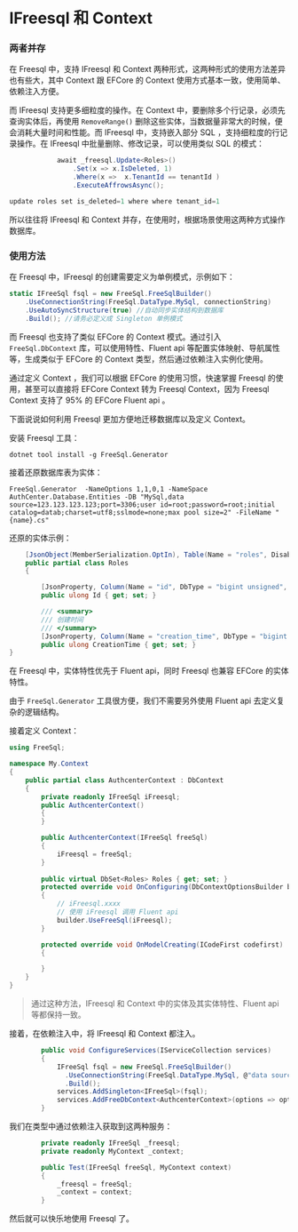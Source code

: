 # IFreesql 和 Context

### 两者并存

在 Freesql 中，支持 IFreesql 和 Context 两种形式，这两种形式的使用方法差异也有些大，其中 Context 跟 EFCore 的 Context 使用方式基本一致，使用简单、依赖注入方便。

而 IFreesql 支持更多细粒度的操作。在 Context 中，要删除多个行记录，必须先查询实体后，再使用 `RemoveRange()` 删除这些实体，当数据量非常大的时候，便会消耗大量时间和性能。而 IFreesql 中，支持嵌入部分 SQL ，支持细粒度的行记录操作。在 IFreesql 中批量删除、修改记录，可以使用类似 SQL 的模式：

```csharp
            await _freesql.Update<Roles>()
                .Set(x => x.IsDeleted, 1)
                .Where(x =>  x.TenantId == tenantId )
                .ExecuteAffrowsAsync();

update roles set is_deleted=1 where where tenant_id=1
```



所以往往将 IFreesql 和 Context 并存，在使用时，根据场景使用这两种方式操作数据库。



### 使用方法

在 Freesql 中，IFreesql 的创建需要定义为单例模式，示例如下：

```csharp
static IFreeSql fsql = new FreeSql.FreeSqlBuilder()
    .UseConnectionString(FreeSql.DataType.MySql, connectionString)
    .UseAutoSyncStructure(true) //自动同步实体结构到数据库
    .Build(); //请务必定义成 Singleton 单例模式
```



而 Freesql 也支持了类似 EFCore 的 Context 模式。通过引入 `FreeSql.DbContext` 库，可以使用特性、Fluent api 等配置实体映射、导航属性等，生成类似于 EFCore 的 Context 类型，然后通过依赖注入实例化使用。

通过定义 Context ，我们可以根据 EFCore 的使用习惯，快速掌握 Freesql 的使用，甚至可以直接将 EFCore Context 转为 Freesql Context，因为 Freesql Context 支持了 95% 的 EFCore Fluent api 。



下面说说如何利用 Freesql 更加方便地迁移数据库以及定义 Context。



安装 Freesql 工具：

```shell
dotnet tool install -g FreeSql.Generator
```



接着还原数据库表为实体：

```shell
FreeSql.Generator  -NameOptions 1,1,0,1 -NameSpace AuthCenter.Database.Entities -DB "MySql,data source=123.123.123.123;port=3306;user id=root;password=root;initial catalog=datab;charset=utf8;sslmode=none;max pool size=2" -FileName "{name}.cs"
```



还原的实体示例：

```csharp
	[JsonObject(MemberSerialization.OptIn), Table(Name = "roles", DisableSyncStructure = true)]
	public partial class Roles
	{

		[JsonProperty, Column(Name = "id", DbType = "bigint unsigned", IsPrimary = true)]
		public ulong Id { get; set; }

		/// <summary>
		/// 创建时间
		/// </summary>
		[JsonProperty, Column(Name = "creation_time", DbType = "bigint unsigned")]
		public ulong CreationTime { get; set; }
}
```



在 Freesql 中，实体特性优先于 Fluent api，同时 Freesql 也兼容 EFCore 的实体特性。

由于 `FreeSql.Generator` 工具很方便，我们不需要另外使用 Fluent api 去定义复杂的逻辑结构。



接着定义 Context：

```csharp
using FreeSql;

namespace My.Context
{
    public partial class AuthcenterContext : DbContext
    {
        private readonly IFreeSql iFreesql;
        public AuthcenterContext()
        {
        }

        public AuthcenterContext(IFreeSql freeSql)
        {
            iFreesql = freeSql;
        }
        
        public virtual DbSet<Roles> Roles { get; set; }
        protected override void OnConfiguring(DbContextOptionsBuilder builder)
        {
            // iFreesql.xxxx 
            // 使用 iFreesql 调用 Fluent api
            builder.UseFreeSql(iFreesql);
        }

        protected override void OnModelCreating(ICodeFirst codefirst)
        {

        }
    }
}
```

> 通过这种方法，IFreesql 和 Context 中的实体及其实体特性、Fluent api 等都保持一致。



接着，在依赖注入中，将 IFreesql 和 Context 都注入。

```csharp
        public void ConfigureServices(IServiceCollection services)
        {
            IFreeSql fsql = new FreeSql.FreeSqlBuilder()
              .UseConnectionString(FreeSql.DataType.MySql, @"data source=123.123.123.123;port=3306;user id=root;password=root;initial catalog=authcenter;charset=utf8")
              .Build();
            services.AddSingleton<IFreeSql>(fsql);
            services.AddFreeDbContext<AuthcenterContext>(options => options.UseFreeSql(fsql));
        }
```



我们在类型中通过依赖注入获取到这两种服务：

```csharp
        private readonly IFreeSql _freesql;
        private readonly MyContext _context;

        public Test(IFreeSql freeSql, MyContext context)
        {
            _freesql = freeSql;
            _context = context;
        }
```



然后就可以快乐地使用 Freesql 了。